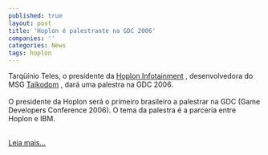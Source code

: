```yaml
---
published: true
layout: post
title: 'Hoplon é palestrante na GDC 2006'
companies: ''
categories: News
tags: hoplon
---
```

Tarq&uuml;&iacute;nio Teles, o presidente da <a href="{{ site.baseurl }}/index.php?p=cl&amp;t=19&amp;idd=11">Hoplon Infotainment</a>
, desenvolvedora do MSG <a href="{{ site.baseurl }}/index.php?p=c&amp;id=48">Taikodom</a>
, dar&aacute; uma palestra na GDC 2006. <br /><br />O presidente da Hoplon ser&aacute; o primeiro brasileiro a palestrar na GDC (Game Developers Conference 2006). O tema da palestra &eacute; a parceria entre Hoplon e IBM.<br />

<br /><a href="{{ site.baseurl }}/index.php?p=c&amp;id=310">Leia mais...</a>
